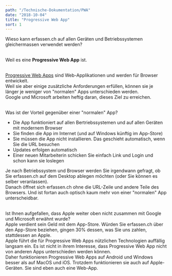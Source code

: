 ```yaml
---
path: "/Technische-Dokumentation/PWA"
date: "2018-10-04"
title: "Progressive Web App"
sort: 1
---
```


Wieso kann erfassen.ch auf allen Geräten und Betriebssystemen gleichermassen verwendet werden?<br/><br/>

Weil es eine **Progressive Web App** ist.<br/><br/>

[Progressive Web Apps](https://developers.google.com/web/progressive-web-apps) sind Web-Applikationen und werden für Browser entwickelt.<br/>
Weil sie aber einige zusätzliche Anforderungen erfüllen, können sie je länger je weniger von "normalen" Apps unterschieden werden.<br/>
Google und Microsoft arbeiten heftig daran, dieses Ziel zu erreichen.<br/><br/>

Was ist der Vorteil gegenüber einer "normalen" App?
- Die App funktioniert auf allen Bertriebssystemen und auf allen Geräten mit modernem Browser
- Sie finden die App im Internet (und auf Windows künftig im App-Store)
- Sie müssen die App nicht installieren. Das geschieht automatisch, wenn Sie die URL besuchen
- Updates erfolgen automatisch
- Einer neuen Mitarbeiterin schicken Sie einfach Link und Login und schon kann sie loslegen

Je nach Betriebssystem und Browser werden Sie irgendwann gefragt, ob Sie erfassen.ch auf dem Desktop ablegen möchten (oder Sie können es selber veranlassen).<br/>
Danach öffnet sich erfassen.ch ohne die URL-Zeile und andere Teile des Browsers. Und ist fortan auch optisch kaum mehr von einer "normalen" App unterscheidbar.<br/><br/>

Ist Ihnen aufgefallen, dass Apple weiter oben nicht zusammen mit Google und Microsoft erwähnt wurde?<br/>
Apple verdient sein Geld mit dem App-Store. Würden Sie erfassen.ch über den App-Store beziehen, gingen 30% dessen, was Sie uns zahlen, stattdessen an Apple.<br/>
Apple führt die für Progressive Web Apps nützlichen Technologien auffällig langsam ein. Es ist nicht in ihrem Interesse, dass Progressive Web App nicht von anderen Apps unterschieden werden können.<br/>
Daher funktionieren Progressive Web Apps auf Android und Windows besser als auf MacOS und iOS. Trotzdem funktionieren sie auch auf Apple-Geräten. Sie sind eben auch eine Web-App.